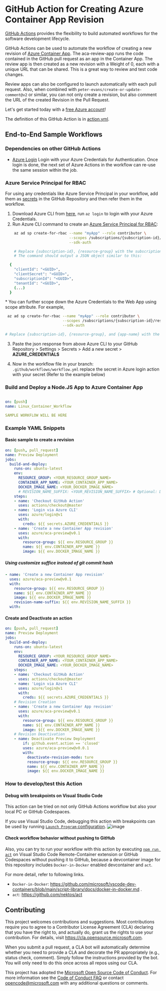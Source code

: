 # GitHub Action for Creating Azure Container App Revision

[GitHub Actions](https://help.github.com/en/articles/about-github-actions) provides the flexibility to build automated workflows for the software development lifecycle.

GitHub Actions can be used to automate the workflow of creating a new revision of [Azure Container App](https://azure.microsoft.com/en-us/services/container-apps/).
The aca-review-app runs the code contained in the GitHub pull request as an app in the Container App. The review app is then created as a new revision with a Weight of 0, each with a unique URL that can be shared. This is a great way to review and test code changes.

Review apps can also be configured to launch automatically with each pull request. Also, when combined with `peter-evans/create-or-update-comment@v2` or similar, you can not only create a revision, but also comment the URL of the created Revision in the Pull Request.

Let's get started today with a [free Azure account](https://azure.com/free/open-source)!

The definition of this GitHub Action is in [action.yml](./action.yml).

## End-to-End Sample Workflows

### Dependencies on other GitHub Actions

* [Azure Login](https://github.com/Azure/login) Login with your Azure Credentials for Authentication. Once login is done, the next set of Azure Actions in the workflow can re-use the same session within the job.

### Azure Service Principal for RBAC

For using any credentials like Azure Service Principal in your workflow, add them as [secrets](https://help.github.com/en/articles/virtual-enivronments-for-github-actions#creating-and-using-secrets-encrypted-variables) in the GitHub Repository and then refer them in the workflow.

1. Download Azure CLI from [here](https://docs.microsoft.com/en-us/cli/azure/install-azure-cli?view=azure-cli-latest), run `az login` to login with your Azure Credentials.
2. Run Azure CLI command to create an [Azure Service Principal for RBAC](https://docs.microsoft.com/en-us/azure/role-based-access-control/overview):

  ```bash
      az ad sp create-for-rbac --name "myApp" --role contributor \
                               --scopes /subscriptions/{subscription-id}/resourceGroups/{resource-group} \
                               --sdk-auth

      # Replace {subscription-id}, {resource-group} with the subscription, resource group details of the WebApp
      # The command should output a JSON object similar to this:

    {
      "clientId": "<GUID>",
      "clientSecret": "<GUID>",
      "subscriptionId": "<GUID>",
      "tenantId": "<GUID>",
      (...)
    }
  ```

  \* You can further scope down the Azure Credentials to the Web App using scope attribute. For example,

  ```bash
   az ad sp create-for-rbac --name "myApp" --role contributor \
                            --scopes /subscriptions/{subscription-id}/resourceGroups/{resource-group}/providers/Microsoft.Web/sites/{app-name} \
                            --sdk-auth

  # Replace {subscription-id}, {resource-group}, and {app-name} with the names of your subscription, resource group, and Azure Web App.
  ```

3. Paste the json response from above Azure CLI to your GitHub Repository > Settings > Secrets > Add a new secret > **AZURE_CREDENTIALS**

1. Now in the workflow file in your branch: `.github/workflows/workflow.yml` replace the secret in Azure login action with your secret (Refer to the example below)

### Build and Deploy a Node.JS App to Azure Container App

```yaml

on: [push]
name: Linux_Container_Workflow

SAMPLE WORKFLOW WILL BE HERE

```

### Example YAML Snippets

#### Basic sample to create a revision

```yaml
on: [push, pull_request]
name: Preview Deployment
jobs:
  build-and-deploy:
    runs-on: ubuntu-latest
    env:
      RESOURCE_GROUP: <YOUR_RESOURCE_GROUP_NAME>
      CONTAINER_APP_NAME: <YOUR_CONTAINER_APP_NAME>
      DOCKER_IMAGE_NAME: <YOUR_DOCKER_IMAGE_NAME>
      # REVISION_NAME_SUFFIX: <YOUR_REVISION_NAME_SUFFIX> # Optional: Default is github commit hash
    steps:
    - name: 'Checkout GitHub Action'
      uses: actions/checkout@master
    - name: 'Login via Azure CLI'
      uses: azure/login@v1
      with:
        creds: ${{ secrets.AZURE_CREDENTIALS }}
    - name: 'Create a new Container App revision'
      uses: azure/aca-preview@v0.1
      with:
        resource-group: ${{ env.RESOURCE_GROUP }}
        name: ${{ env.CONTAINER_APP_NAME }}
        image: ${{ env.DOCKER_IMAGE_NAME }}
```

##### Using customize suffice instead of git commit hash

```yaml
- name: 'Create a new Container App revision'
  uses: azure/aca-preview@v0.1
  with:
    resource-group: ${{ env.RESOURCE_GROUP }}
    name: ${{ env.CONTAINER_APP_NAME }}
    image: ${{ env.DOCKER_IMAGE_NAME }}
    revision-name-suffix: ${{ env.REVISION_NAME_SUFFIX }} 
  with:
```

#### Create and Deactivate an action

```yaml
on: [push, pull_request]
name: Preview Deployment
jobs:
  build-and-deploy:
    runs-on: ubuntu-latest
    env:
      RESOURCE_GROUP: <YOUR_RESOURCE_GROUP_NAME>
      CONTAINER_APP_NAME: <YOUR_CONTAINER_APP_NAME>
      DOCKER_IMAGE_NAME: <YOUR_DOCKER_IMAGE_NAME>
    steps:
    - name: 'Checkout GitHub Action'
      uses: actions/checkout@master
    - name: 'Login via Azure CLI'
      uses: azure/login@v1
      with:
        creds: ${{ secrets.AZURE_CREDENTIALS }}
    # Revision Creation
    - name: 'Create a new Container App revision'
      uses: azure/aca-preview@v0.1
      with:
        resource-group: ${{ env.RESOURCE_GROUP }}
        name: ${{ env.CONTAINER_APP_NAME }}
        image: ${{ env.DOCKER_IMAGE_NAME }}
    # Revision Deactivation
    - name: Deactivate Preview Deployment
        if: github.event.action == 'closed'
        uses: azure/aca-preview@v0.0.1
        with:
          deactivate-revision-mode: ture
          resource-group: ${{ env.RESOURCE_GROUP }}
          name: ${{ env.CONTAINER_APP_NAME }}
          image: ${{ env.DOCKER_IMAGE_NAME }}
```

### How to develop/test this Action

#### Debug with breakpoints on Visual Studio Code

This action can be tried on not only GitHub Actions workflow but also your local PC or GitHub Codespaces.

If you use Visual Studio Code, debugging this action with breakpoints can be used by running [`Launch Program` configuration](./.vscode/launch.json#L10).
![image](https://user-images.githubusercontent.com/4566555/189843026-61153630-4151-4e6c-8a1e-16163aec0910.png)

#### Check workflow behavior without pushing to GitHub

Also, you can try to run your workflow with this action by executing [`npm run act`](./package.json#L8) on Visual Studio Code Remote-Container extension or GitHub Codespaces without pushing it to GitHub, because a devcontainer image for this repository includes `Docker-in-Docker` enabled devcontainer and `act`.

For more detail, refer to following links.

* `Docker-in-Docker`: <https://github.com/microsoft/vscode-dev-containers/blob/main/script-library/docs/docker-in-docker.md> .
* `act`: <https://github.com/nektos/act>

## Contributing

This project welcomes contributions and suggestions.  Most contributions require you to agree to a
Contributor License Agreement (CLA) declaring that you have the right to, and actually do, grant us
the rights to use your contribution. For details, visit <https://cla.opensource.microsoft.com>.

When you submit a pull request, a CLA bot will automatically determine whether you need to provide
a CLA and decorate the PR appropriately (e.g., status check, comment). Simply follow the instructions
provided by the bot. You will only need to do this once across all repos using our CLA.

This project has adopted the [Microsoft Open Source Code of Conduct](https://opensource.microsoft.com/codeofconduct/).
For more information see the [Code of Conduct FAQ](https://opensource.microsoft.com/codeofconduct/faq/) or
contact [opencode@microsoft.com](mailto:opencode@microsoft.com) with any additional questions or comments.
